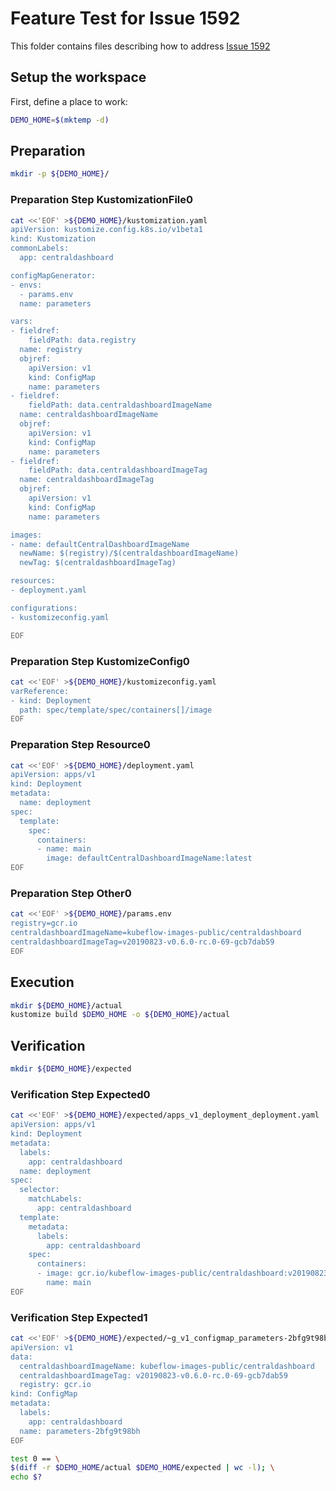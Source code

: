 # Feature Test for Issue 1592


This folder contains files describing how to address [Issue 1592](https://github.com/kubernetes-sigs/kustomize/issues/1592)

## Setup the workspace

First, define a place to work:

<!-- @makeWorkplace @test -->
```bash
DEMO_HOME=$(mktemp -d)
```

## Preparation

<!-- @makeDirectories @test -->
```bash
mkdir -p ${DEMO_HOME}/
```

### Preparation Step KustomizationFile0

<!-- @createKustomizationFile0 @test -->
```bash
cat <<'EOF' >${DEMO_HOME}/kustomization.yaml
apiVersion: kustomize.config.k8s.io/v1beta1
kind: Kustomization
commonLabels:
  app: centraldashboard

configMapGenerator:
- envs:
  - params.env
  name: parameters

vars:
- fieldref:
    fieldPath: data.registry
  name: registry
  objref:
    apiVersion: v1
    kind: ConfigMap
    name: parameters
- fieldref:
    fieldPath: data.centraldashboardImageName
  name: centraldashboardImageName
  objref:
    apiVersion: v1
    kind: ConfigMap
    name: parameters
- fieldref:
    fieldPath: data.centraldashboardImageTag
  name: centraldashboardImageTag
  objref:
    apiVersion: v1
    kind: ConfigMap
    name: parameters

images:
- name: defaultCentralDashboardImageName
  newName: $(registry)/$(centraldashboardImageName)
  newTag: $(centraldashboardImageTag)

resources:
- deployment.yaml

configurations:
- kustomizeconfig.yaml

EOF
```


### Preparation Step KustomizeConfig0

<!-- @createKustomizeConfig0 @test -->
```bash
cat <<'EOF' >${DEMO_HOME}/kustomizeconfig.yaml
varReference:
- kind: Deployment
  path: spec/template/spec/containers[]/image
EOF
```


### Preparation Step Resource0

<!-- @createResource0 @test -->
```bash
cat <<'EOF' >${DEMO_HOME}/deployment.yaml
apiVersion: apps/v1
kind: Deployment
metadata:
  name: deployment
spec:
  template:
    spec:
      containers:
      - name: main
        image: defaultCentralDashboardImageName:latest
EOF
```


### Preparation Step Other0

<!-- @createOther0 @test -->
```bash
cat <<'EOF' >${DEMO_HOME}/params.env
registry=gcr.io
centraldashboardImageName=kubeflow-images-public/centraldashboard
centraldashboardImageTag=v20190823-v0.6.0-rc.0-69-gcb7dab59
EOF
```

## Execution

<!-- @build @test -->
```bash
mkdir ${DEMO_HOME}/actual
kustomize build $DEMO_HOME -o ${DEMO_HOME}/actual
```

## Verification

<!-- @createExpectedDir @test -->
```bash
mkdir ${DEMO_HOME}/expected
```


### Verification Step Expected0

<!-- @createExpected0 @test -->
```bash
cat <<'EOF' >${DEMO_HOME}/expected/apps_v1_deployment_deployment.yaml
apiVersion: apps/v1
kind: Deployment
metadata:
  labels:
    app: centraldashboard
  name: deployment
spec:
  selector:
    matchLabels:
      app: centraldashboard
  template:
    metadata:
      labels:
        app: centraldashboard
    spec:
      containers:
      - image: gcr.io/kubeflow-images-public/centraldashboard:v20190823-v0.6.0-rc.0-69-gcb7dab59
        name: main
EOF
```


### Verification Step Expected1

<!-- @createExpected1 @test -->
```bash
cat <<'EOF' >${DEMO_HOME}/expected/~g_v1_configmap_parameters-2bfg9t98bh.yaml
apiVersion: v1
data:
  centraldashboardImageName: kubeflow-images-public/centraldashboard
  centraldashboardImageTag: v20190823-v0.6.0-rc.0-69-gcb7dab59
  registry: gcr.io
kind: ConfigMap
metadata:
  labels:
    app: centraldashboard
  name: parameters-2bfg9t98bh
EOF
```


<!-- @compareActualToExpected @test -->
```bash
test 0 == \
$(diff -r $DEMO_HOME/actual $DEMO_HOME/expected | wc -l); \
echo $?
```

